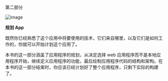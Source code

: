 第二部分

![image](images/frontdot.jpg)

**规划 App**

既然你已经熟悉了这个应用中将要使用的技术，它们来自哪里，以及它们是如何工作的，你就可以开始计划这个应用了。

本书的这一部分涵盖了应用程序的规划，从决定选择 web 应用程序而不是本地应用程序开始，继续定义应用程序的功能，最后绘制应用程序代码的结构和架构。在本书的这一部分结束时，你应该已经计划好了整个应用程序，只剩下实际的构建了。